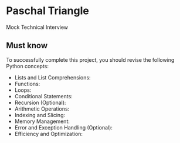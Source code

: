 # Paschal Triangle
Mock Technical Interview
## Must know
To successfully complete this project, you should revise the following Python concepts:

* Lists and List Comprehensions:
* Functions:
* Loops:
* Conditional Statements:
* Recursion (Optional):
* Arithmetic Operations:
* Indexing and Slicing:
* Memory Management:
* Error and Exception Handling (Optional):
* Efficiency and Optimization:
